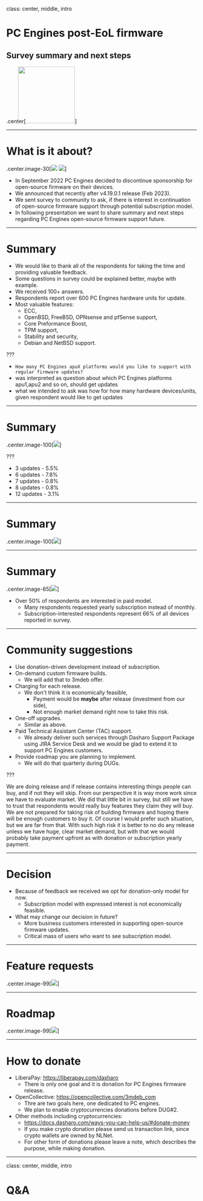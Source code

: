 class: center, middle, intro

# PC Engines post-EoL firmware

## Survey summary and next steps

.center[<img src="remark-templates/dasharo-presentation-template/images/dasharo-sygnet-white.svg" width="150px" style="margin-left:-20px">]

---

# What is it about?

.center.image-30[![](img/coreboot.png) ![](img/pcengines.png)]

* In September 2022 PC Engines decided to discontinue sponsorship for
  open-source firmware on their devices.
* We announced that recently after v4.19.0.1 release (Feb 2023).
* We sent survey to community to ask, if there is interest in continuation of
  open-source firmware support through potential subscription model.
* In following presentation we want to share summary and next steps regarding
  PC Engines open-source firmware support future.

---

# Summary

* We would like to thank all of the respondents for taking the time and
  providing valuable feedback.
* Some questions in survey could be explained better, maybe with example.
* We received 100+ answers.
* Respondents report over 600 PC Engines hardware units for update.
* Most valuable features:
  - ECC,
  - OpenBSD, FreeBSD, OPNsense and pfSense support,
  - Core Preformance Boost,
  - TPM support,
  - Stability and security,
  - Debian and NetBSD support.


???

- `How many PC Engines apuX platforms would you like to support with regular firmware updates?`
- was interpreted as question about which PC Engines platforms apu1,apu2 and so
  on, should get updates
- what we intended to ask was how for how many hardware devices/units, given
  respondent would like to get updates

---

# Summary

.center.image-100[![](img/pce_num_of_updates.svg)]

???

* 3 updates - 5.5%
* 6 updates - 7.8%
* 7 updates - 0.8%
* 8 updates - 0.8%
* 12 updates - 3.1%

---

# Summary

.center.image-100[![](img/pce_hw_usage.svg)]

---

# Summary

.center.image-65[![](img/pce_sub.svg)]

* Over 50% of respondents are interested in paid model.
  - Many respondents requested yearly subscription instead of monthly.
  - Subscription-interested respondents represent 66% of all devices reported
    in survey.

---

# Community suggestions

* Use donation-driven development instead of subscription.
* On-demand custom firmware builds.
  - We will add that to 3mdeb offer.
* Charging for each release.
  - We don't think it is economically feasible,
    - Payment would be **maybe** after release (investment from our side),
    - Not enough market demand right now to take this risk.
* One-off upgrades.
  - Similar as above.
* Paid Technical Assistant Center (TAC) support.
  - We already deliver such services through Dasharo Support Package using JIRA
    Service Desk and we would be glad to extend it to support PC Engines
    customers.
* Provide roadmap you are planning to implement.
  - We will do that quarterly during DUGs.

???

We are doing release and if release contains interesting things people can buy,
and if not they will skip. From our perspective it is way more work since we
have to evaluate market.
We did that little bit in survey, but still we have to trust that respondents
would really buy features they claim they will buy. We are not prepared for
taking risk of building firmware and hoping there will be enough customers to
buy it. Of course I would prefer such situation, but we are far from that.
With such high risk it is better to no do any release unless we have huge,
clear market demand, but with that we would probably take payment upfront
as with donation or subscription yearly payment.

---

# Decision

* Because of feedback we received we opt for donation-only model for now.
  - Subscription model with expressed interest is not economically feasible.
* What may change our decision in future?
  - More business customers interested in supporting open-source firmware
    updates.
  - Critical mass of users who want to see subscription model.

---

# Feature requests

.center.image-99[![](img/pce_features.svg)]

---

# Roadmap

.center.image-99[![](img/dcs_pce_roadmap_v0.1.png)]

---

# How to donate

* LiberaPay: https://liberapay.com/dasharo
  - There is only one goal and it is donation for PC Engines firmware release.
* OpenCollective: https://opencollective.com/3mdeb_com
  - Thre are two goals here, one dedicated to PC engines.
  - We plan to enable cryptocurrencies donations before DUG#2.
* Other methods including cryptocurrencies:
  - https://docs.dasharo.com/ways-you-can-help-us/#donate-money
  - If you make crypto donation please send us transaction link, since crypto
    wallets are owned by NLNet.
  - For other form of donations please leave a note, which describes the
    purpose, while making donation.

---
class: center, middle, intro

# Q&A

